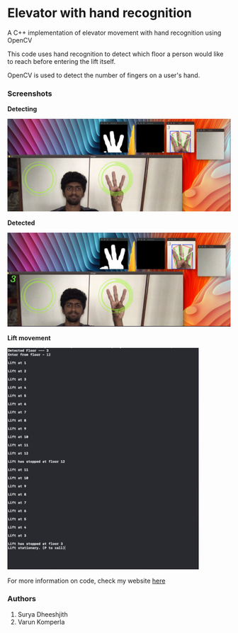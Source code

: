 # Elevator with hand recognition

A C++ implementation of elevator movement with hand recognition using OpenCV


This code uses hand recognition to detect which floor a person would like to reach before entering the lift itself.

OpenCV is used to detect the number of fingers on a user's hand.


### Screenshots

**Detecting**

<img src= 'Images/Detecting.png'>


**Detected**

<img src= 'Images/Detected.png'>

**Lift movement**

<img src= 'Images/Lift_movement.png' height=500>


For more information on code, check my website [here](https://suryadheeshjith.github.io/projects/proj4/)

### Authors

1. Surya Dheeshjith
2. Varun Komperla
